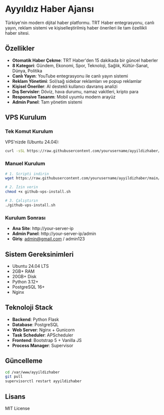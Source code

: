 # Ayyıldız Haber Ajansı

Türkiye'nin modern dijital haber platformu. TRT Haber entegrasyonu, canlı yayın, reklam sistemi ve kişiselleştirilmiş haber önerileri ile tam özellikli haber sitesi.

## Özellikler

- **Otomatik Haber Çekme**: TRT Haber'den 15 dakikada bir güncel haberler
- **8 Kategori**: Gündem, Ekonomi, Spor, Teknoloji, Sağlık, Kültür-Sanat, Dünya, Politika
- **Canlı Yayın**: YouTube entegrasyonu ile canlı yayın sistemi
- **Reklam Yönetimi**: Sol/sağ sidebar reklamları ve popup reklamlar
- **Kişisel Öneriler**: AI destekli kullanıcı davranış analizi
- **Dış Servisler**: Döviz, hava durumu, namaz vakitleri, kripto para
- **Responsive Tasarım**: Mobil uyumlu modern arayüz
- **Admin Panel**: Tam yönetim sistemi

## VPS Kurulum

### Tek Komut Kurulum

VPS'nizde (Ubuntu 24.04):

```bash
curl -sSL https://raw.githubusercontent.com/yourusername/ayyildizhaber/main/github-vps-install.sh | bash
```

### Manuel Kurulum

```bash
# 1. Scripti indirin
wget https://raw.githubusercontent.com/yourusername/ayyildizhaber/main/github-vps-install.sh

# 2. İzin verin
chmod +x github-vps-install.sh

# 3. Çalıştırın
./github-vps-install.sh
```

### Kurulum Sonrası

- **Ana Site**: http://your-server-ip
- **Admin Panel**: http://your-server-ip/admin
- **Giriş**: admin@gmail.com / admin123

## Sistem Gereksinimleri

- Ubuntu 24.04 LTS
- 2GB+ RAM
- 20GB+ Disk
- Python 3.12+
- PostgreSQL 16+
- Nginx

## Teknoloji Stack

- **Backend**: Python Flask
- **Database**: PostgreSQL
- **Web Server**: Nginx + Gunicorn
- **Task Scheduler**: APScheduler
- **Frontend**: Bootstrap 5 + Vanilla JS
- **Process Manager**: Supervisor

## Güncelleme

```bash
cd /var/www/ayyildizhaber
git pull
supervisorctl restart ayyildizhaber
```

## Lisans

MIT License